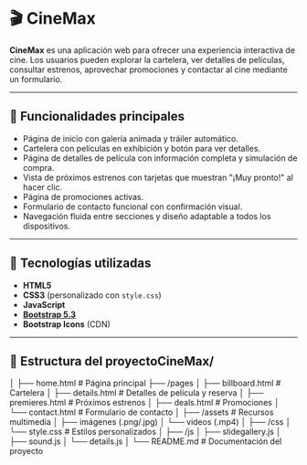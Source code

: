 # 🎬 CineMax

**CineMax** es una aplicación web para ofrecer una experiencia interactiva de cine. Los usuarios pueden explorar la cartelera, ver detalles de películas, consultar estrenos, aprovechar promociones y contactar al cine mediante un formulario.

---

## 🚀 Funcionalidades principales

- Página de inicio con galería animada y tráiler automático.
- Cartelera con películas en exhibición y botón para ver detalles.
- Página de detalles de película con información completa y simulación de compra.
- Vista de próximos estrenos con tarjetas que muestran "¡Muy pronto!" al hacer clic.
- Página de promociones activas.
- Formulario de contacto funcional con confirmación visual.
- Navegación fluida entre secciones y diseño adaptable a todos los dispositivos.

---

## 🧱 Tecnologías utilizadas

- **HTML5**
- **CSS3** (personalizado con `style.css`)
- **JavaScript**
- **[Bootstrap 5.3](https://getbootstrap.com/)**
- **Bootstrap Icons** (CDN)

---

## 📁 Estructura del proyectoCineMax/
│
├── home.html # Página principal
├── /pages
│ ├── billboard.html # Cartelera
│ ├── details.html # Detalles de película y reserva
│ ├── premieres.html # Próximos estrenos
│ ├── deals.html # Promociones
│ └── contact.html # Formulario de contacto
│
├── /assets # Recursos multimedia
│ ├── imágenes (.png/.jpg)
│ └── videos (.mp4)
│
├── /css
│ └── style.css # Estilos personalizados
│
├── /js
│ ├── slidegallery.js
│ ├── sound.js
│ └── details.js
│
└── README.md # Documentación del proyecto

